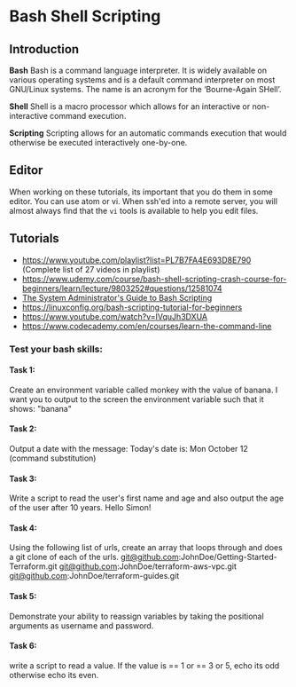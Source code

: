 # Bash Shell Scripting

## Introduction

**Bash**
Bash is a command language interpreter. It is widely available on various operating systems and is a default command interpreter on most GNU/Linux systems. The name is an acronym for the ‘Bourne-Again SHell’.

**Shell**
Shell is a macro processor which allows for an interactive or non-interactive command execution.

**Scripting**
Scripting allows for an automatic commands execution that would otherwise be executed interactively one-by-one.

## Editor
When working on these tutorials, its important that you do them in some editor. You can use atom or vi. When ssh'ed into a remote server, you will almost always find that the `vi` tools is available to help you edit files.

## Tutorials
- https://www.youtube.com/playlist?list=PL7B7FA4E693D8E790 (Complete list of 27 videos in playlist)
- https://www.udemy.com/course/bash-shell-scripting-crash-course-for-beginners/learn/lecture/9803252#questions/12581074
- [The System Administrator's Guide to Bash Scripting](https://linuxacademy.com/cp/coursescheduler/view/id/478903)
- https://linuxconfig.org/bash-scripting-tutorial-for-beginners
- https://www.youtube.com/watch?v=IVquJh3DXUA
- https://www.codecademy.com/en/courses/learn-the-command-line

### Test your bash skills:
#### Task 1:
Create an environment variable called monkey with the value of banana. I want you to output to the screen the environment variable such that it shows:
"banana"

#### Task 2:
Output a date with the message: Today's date is: Mon October 12 (command substitution)

#### Task 3:
Write a script to read the user's first name and age and also output the age of the user after 10 years.
Hello Simon!

#### Task 4:
Using the following list of urls, create an array that loops through and does a git clone of each of the urls.
git@github.com:JohnDoe/Getting-Started-Terraform.git
git@github.com:JohnDoe/terraform-aws-vpc.git
git@github.com:JohnDoe/terraform-guides.git

#### Task 5:
Demonstrate your ability to reassign variables by taking the positional arguments as username and password.

#### Task 6:
write a script to read a value. If the value is == 1 or == 3 or 5, echo its odd otherwise echo its even.
